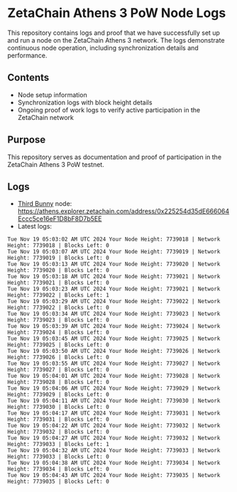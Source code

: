 # ZetaChain Athens 3 PoW Node Logs
This repository contains logs and proof that we have successfully set up and run a node on the ZetaChain Athens 3 network. The logs demonstrate continuous node operation, including synchronization details and performance.

## Contents
- Node setup information
- Synchronization logs with block height details
- Ongoing proof of work logs to verify active participation in the ZetaChain network

## Purpose
This repository serves as documentation and proof of participation in the ZetaChain Athens 3 PoW testnet.

## Logs

- [Third Bunny](https://thirdbunny.xyz/) node: https://athens.explorer.zetachain.com/address/0x225254d35dE666064Eccc5ce16eF1D8bF8D7b5EE
- Latest logs:
```
Tue Nov 19 05:03:02 AM UTC 2024 Your Node Height: 7739018 | Network Height: 7739018 | Blocks Left: 0
Tue Nov 19 05:03:07 AM UTC 2024 Your Node Height: 7739019 | Network Height: 7739019 | Blocks Left: 0
Tue Nov 19 05:03:13 AM UTC 2024 Your Node Height: 7739020 | Network Height: 7739020 | Blocks Left: 0
Tue Nov 19 05:03:18 AM UTC 2024 Your Node Height: 7739021 | Network Height: 7739021 | Blocks Left: 0
Tue Nov 19 05:03:23 AM UTC 2024 Your Node Height: 7739021 | Network Height: 7739022 | Blocks Left: 1
Tue Nov 19 05:03:29 AM UTC 2024 Your Node Height: 7739022 | Network Height: 7739022 | Blocks Left: 0
Tue Nov 19 05:03:34 AM UTC 2024 Your Node Height: 7739023 | Network Height: 7739023 | Blocks Left: 0
Tue Nov 19 05:03:39 AM UTC 2024 Your Node Height: 7739024 | Network Height: 7739024 | Blocks Left: 0
Tue Nov 19 05:03:45 AM UTC 2024 Your Node Height: 7739025 | Network Height: 7739025 | Blocks Left: 0
Tue Nov 19 05:03:50 AM UTC 2024 Your Node Height: 7739026 | Network Height: 7739026 | Blocks Left: 0
Tue Nov 19 05:03:55 AM UTC 2024 Your Node Height: 7739027 | Network Height: 7739027 | Blocks Left: 0
Tue Nov 19 05:04:01 AM UTC 2024 Your Node Height: 7739028 | Network Height: 7739028 | Blocks Left: 0
Tue Nov 19 05:04:06 AM UTC 2024 Your Node Height: 7739029 | Network Height: 7739029 | Blocks Left: 0
Tue Nov 19 05:04:11 AM UTC 2024 Your Node Height: 7739030 | Network Height: 7739030 | Blocks Left: 0
Tue Nov 19 05:04:17 AM UTC 2024 Your Node Height: 7739031 | Network Height: 7739031 | Blocks Left: 0
Tue Nov 19 05:04:22 AM UTC 2024 Your Node Height: 7739032 | Network Height: 7739032 | Blocks Left: 0
Tue Nov 19 05:04:27 AM UTC 2024 Your Node Height: 7739032 | Network Height: 7739033 | Blocks Left: 1
Tue Nov 19 05:04:32 AM UTC 2024 Your Node Height: 7739033 | Network Height: 7739033 | Blocks Left: 0
Tue Nov 19 05:04:38 AM UTC 2024 Your Node Height: 7739034 | Network Height: 7739034 | Blocks Left: 0
Tue Nov 19 05:04:43 AM UTC 2024 Your Node Height: 7739035 | Network Height: 7739035 | Blocks Left: 0
```
